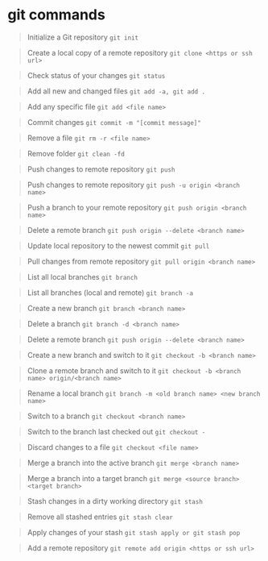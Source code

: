 # git commands

> Initialize a Git repository `git init`

> Create a local copy of a remote repository `git clone <https or ssh url>`

> Check status of your changes `git status`

> Add all new and changed files `git add -a, git add .`

> Add any specific file `git add <file name>`

> Commit changes `git commit -m "[commit message]"`

> Remove a file `git rm -r <file name>`

> Remove folder `git clean -fd`

> Push changes to remote repository `git push`

> Push changes to remote repository `git push -u origin <branch name>`

> Push a branch to your remote repository `git push origin <branch name>`

> Delete a remote branch `git push origin --delete <branch name>`

> Update local repository to the newest commit `git pull`

> Pull changes from remote repository `git pull origin <branch name>`

> List all local branches `git branch`

> List all branches (local and remote) `git branch -a`

> Create a new branch `git branch <branch name>`

> Delete a branch `git branch -d <branch name>`

> Delete a remote branch `git push origin --delete <branch name>`

> Create a new branch and switch to it `git checkout -b <branch name>`

> Clone a remote branch and switch to it `git checkout -b <branch name> origin/<branch name>`

> Rename a local branch `git branch -m <old branch name> <new branch name>`

> Switch to a branch `git checkout <branch name>`

> Switch to the branch last checked out `git checkout -`

> Discard changes to a file `git checkout <file name>`

> Merge a branch into the active branch `git merge <branch name>`

> Merge a branch into a target branch `git merge <source branch> <target branch>`

> Stash changes in a dirty working directory `git stash`

> Remove all stashed entries `git stash clear`

> Apply changes of your stash `git stash apply or git stash pop`


> Add a remote repository `git remote add origin <https or ssh url>`
